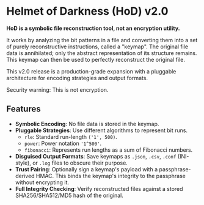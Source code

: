 # Helmet of Darkness (HoD) v2.0

**HoD is a symbolic file reconstruction tool, not an encryption utility.**

It works by analyzing the bit patterns in a file and converting them into a set of purely reconstructive instructions, called a "keymap". The original file data is annihilated; only the abstract representation of its structure remains. This keymap can then be used to perfectly reconstruct the original file.

This v2.0 release is a production-grade expansion with a pluggable architecture for encoding strategies and output formats.

Security warning: This is not encryption.

## Features

- **Symbolic Encoding**: No file data is stored in the keymap.
- **Pluggable Strategies**: Use different algorithms to represent bit runs.
  - `rle`: Standard run-length `('1', 500)`.
  - `power`: Power notation `'1^500'`.
  - `fibonacci`: Represents run lengths as a sum of Fibonacci numbers.
- **Disguised Output Formats**: Save keymaps as `.json`, `.csv`, `.conf` (INI-style), or `.log` files to obscure their purpose.
- **Trust Pairing**: Optionally sign a keymap's payload with a passphrase-derived HMAC. This binds the keymap's integrity to the passphrase without encrypting it.
- **Full Integrity Checking**: Verify reconstructed files against a stored SHA256/SHA512/MD5 hash of the original.
